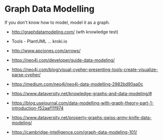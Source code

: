 # Graph Data Modelling 

If you don't know how to model, model it as a graph.
* http://graphdatamodeling.com/ (wth knowledge test)


* Tools - PlantUML ... kroki.io
* http://www.apcjones.com/arrows/

* https://neo4j.com/developer/guide-data-modeling/
* https://neo4j.com/blog/visual-cypher-presenting-tools-create-visualize-parse-cypher/
* https://medium.com/neo4j/neo4j-data-modelling-2982bd90aa0c

* https://www.dataversity.net/knowledge-graphs-and-data-modeling/#
* https://blog.usejournal.com/data-modelling-with-graph-theory-part-1-introduction-f52aaf11f974
* https://www.dataversity.net/property-graphs-swiss-army-knife-data-modeling/
* https://cambridge-intelligence.com/graph-data-modeling-101/

